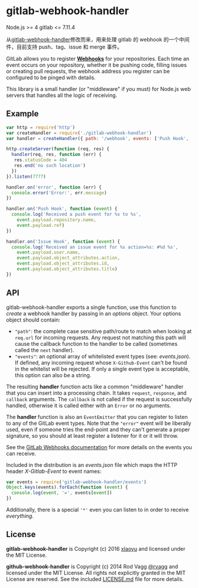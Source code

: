 # gitlab-webhook-handler

Node.js >= 4
gitlab <= 7.11.4

从[gitlab-webhook-handler](https://github.com/rvagg/github-webhook-handler)修改而来，用来处理 gitlab 的 webhook 的一个中间件，目前支持 push、tag、issue 和 merge 事件。

GitLab allows you to register **[Webhooks](https://gitlab.com/gitlab-org/gitlab-ee/blob/v7.11.4/doc/web_hooks/web_hooks.md)** for your repositories. Each time an event occurs on your repository, whether it be pushing code, filling issues or creating pull requests, the webhook address you register can be configured to be pinged with details.

This library is a small handler (or "middleware" if you must) for Node.js web servers that handles all the logic of receiving.

## Example

```js
var http = require('http')
var createHandler = require('./gitlab-webhook-handler')
var handler = createHandler({ path: '/webhook', events: ['Push Hook', 'Issue Hook']})

http.createServer(function (req, res) {
  handler(req, res, function (err) {
   res.statusCode = 404
   res.end('no such location')
  })
}).listen(7777)

handler.on('error', function (err) {
  console.error('Error:', err.message)
})

handler.on('Push Hook', function (event) {
  console.log('Received a push event for %s to %s',
    event.payload.repository.name,
    event.payload.ref)
})

handler.on('Issue Hook', function (event) {
  console.log('Received an issue event for %s action=%s: #%d %s',
    event.payload.user.name,
    event.payload.object_attributes.action,
    event.payload.object_attributes.id,
    event.payload.object_attributes.title)
})
```

## API

gitlab-webhook-handler exports a single function, use this function to *create* a webhook handler by passing in an *options* object. Your options object should contain:

 * `"path"`: the complete case sensitive path/route to match when looking at `req.url` for incoming requests. Any request not matching this path will cause the callback function to the handler to be called (sometimes called the `next` handler).
 * `"events"`: an optional array of whitelisted event types (see: *events.json*). If defined, any incoming request whose `X-Github-Event` can't be found in the whitelist will be rejected. If only a single event type is acceptable, this option can also be a string.

The resulting **handler** function acts like a common "middleware" handler that you can insert into a processing chain. It takes `request`, `response`, and `callback` arguments. The `callback` is not called if the request is successfully handled, otherwise it is called either with an `Error` or no arguments.

The **handler** function is also an `EventEmitter` that you can register to listen to any of the GitLab event types. Note that the `"error"` event will be liberally used, even if someone tries the end-point and they can't generate a proper signature, so you should at least register a listener for it or it will throw.

See the [GitLab Webhooks documentation](https://gitlab.com/gitlab-org/gitlab-ee/blob/v7.11.4/doc/web_hooks/web_hooks.md) for more details on the events you can receive.

Included in the distribution is an *events.json* file which maps the HTTP header *X-Gitlab-Event* to event names:

```js
var events = require('gitlab-webhook-handler/events')
Object.keys(events).forEach(function (event) {
  console.log(event, '=', events[event])
})
```

Additionally, there is a special `'*'` even you can listen to in order to receive _everything_.

## License

**gitlab-webhook-handler** is Copyright (c) 2016 [xlaoyu](http://xlaoyu.info) and licensed under the MIT License.

**github-webhook-handler** is Copyright (c) 2014 Rod Vagg [@rvagg](https://twitter.com/rvagg) and licensed under the MIT License. All rights not explicitly granted in the MIT License are reserved. See the included [LICENSE.md](./LICENSE.md) file for more details.
